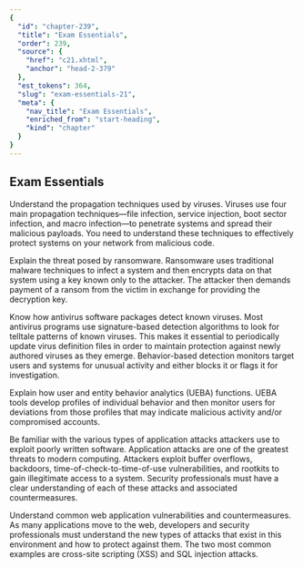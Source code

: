 ```yaml
---
{
  "id": "chapter-239",
  "title": "Exam Essentials",
  "order": 239,
  "source": {
    "href": "c21.xhtml",
    "anchor": "head-2-379"
  },
  "est_tokens": 364,
  "slug": "exam-essentials-21",
  "meta": {
    "nav_title": "Exam Essentials",
    "enriched_from": "start-heading",
    "kind": "chapter"
  }
}
---
```

## Exam Essentials

Understand the propagation techniques used by viruses. Viruses use four main propagation techniques—file infection, service injection, boot sector infection, and macro infection—to penetrate systems and spread their malicious payloads. You need to understand these techniques to effectively protect systems on your network from malicious code.

Explain the threat posed by ransomware. Ransomware uses traditional malware techniques to infect a system and then encrypts data on that system using a key known only to the attacker. The attacker then demands payment of a ransom from the victim in exchange for providing the decryption key.

Know how antivirus software packages detect known viruses. Most antivirus programs use signature-based detection algorithms to look for telltale patterns of known viruses. This makes it essential to periodically update virus definition files in order to maintain protection against newly authored viruses as they emerge. Behavior-based detection monitors target users and systems for unusual activity and either blocks it or flags it for investigation.

Explain how user and entity behavior analytics (UEBA) functions. UEBA tools develop profiles of individual behavior and then monitor users for deviations from those profiles that may indicate malicious activity and/or compromised accounts.

Be familiar with the various types of application attacks attackers use to exploit poorly written software. Application attacks are one of the greatest threats to modern computing. Attackers exploit buffer overflows, backdoors, time-of-check-to-time-of-use vulnerabilities, and rootkits to gain illegitimate access to a system. Security professionals must have a clear understanding of each of these attacks and associated countermeasures.

Understand common web application vulnerabilities and countermeasures. As many applications move to the web, developers and security professionals must understand the new types of attacks that exist in this environment and how to protect against them. The two most common examples are cross-site scripting (XSS) and SQL injection attacks.
